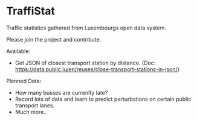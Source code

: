 # TraffiStat
Traffic statistics gathered from Luxembourgs open data system.

Please join the project and contribute.

Available:
  - Get JSON of closest transport station by distance. (Doc: https://data.public.lu/en/reuses/close-transport-stations-in-json/)

Planned Data:
  - How many busses are currenlty late?
  - Record lots of data and learn to predict perturbations on certain public transport lanes.
  - Much more..
  
